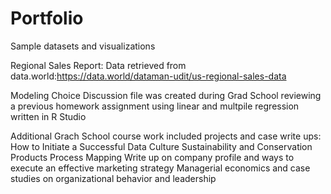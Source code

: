 # Portfolio
Sample datasets and visualizations

Regional Sales Report: Data retrieved from data.world:https://data.world/dataman-udit/us-regional-sales-data

Modeling Choice Discussion file was created during Grad School reviewing a previous homework assignment using linear and multpile regression written in R Studio

Additional Grach School course work included projects and case write ups:
  How to Initiate a Successful Data Culture
  Sustainability and Conservation Products
  Process Mapping
  Write up on company profile and ways to execute an effective marketing strategy
  Managerial economics and case studies on organizational behavior and leadership



